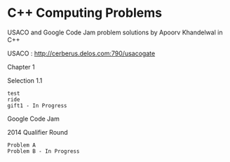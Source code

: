 C++ Computing Problems
========================
USACO and Google Code Jam problem solutions by Apoorv Khandelwal in C++

USACO : http://cerberus.delos.com:790/usacogate

Chapter 1

  Selection 1.1

    test
    ride
    gift1 - In Progress

Google Code Jam

  2014 Qualifier Round

    Problem A
    Problem B - In Progress
